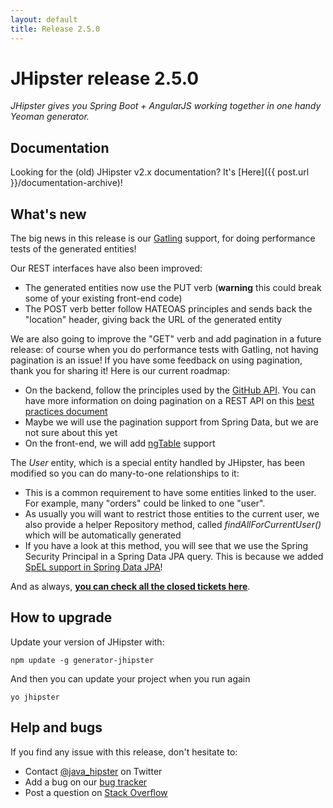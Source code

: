 ```yaml
---
layout: default
title: Release 2.5.0
---
```


JHipster release 2.5.0
==================

*JHipster gives you Spring Boot + AngularJS working together in one handy Yeoman generator.*

Documentation
----------

Looking for the (old) JHipster v2.x documentation? It's [Here]({{ post.url }}/documentation-archive)!

What's new
----------

The big news in this release is our [Gatling](http://gatling.io/) support, for doing performance tests of the generated entities!

Our REST interfaces have also been improved:

- The generated entities now use the PUT verb (__warning__ this could break some of your existing front-end code)
- The POST verb better follow HATEOAS principles and sends back the "location" header, giving back the URL of the generated entity

We are also going to improve the "GET" verb and add pagination in a future release: of course when you do performance tests with Gatling, not having pagination is an issue! If you have some feedback on using pagination, thank you for sharing it! Here is our current roadmap:

- On the backend, follow the principles used by the [GitHub API](https://developer.github.com/v3/#pagination). You can have more information on doing pagination on a REST API on this [best practices document](http://www.vinaysahni.com/best-practices-for-a-pragmatic-restful-api)
- Maybe we will use the pagination support from Spring Data, but we are not sure about this yet
- On the front-end, we will add [ngTable](http://bazalt-cms.com/ng-table/) support

The _User_ entity, which is a special entity handled by JHipster, has been modified so you can do many-to-one relationships to it:

- This is a common requirement to have some entities linked to the user. For example, many "orders" could be linked to one "user".
- As usually you will want to restrict those entities to the current user, we also provide a helper Repository method, called _findAllForCurrentUser()_ which will be automatically generated
- If you have a look at this method, you will see that we use the Spring Security Principal in a Spring Data JPA query. This is because we added [SpEL support in Spring Data JPA](https://spring.io/blog/2014/07/15/spel-support-in-spring-data-jpa-query-definitions)!

And as always, __[you can check all the closed tickets here](https://github.com/bpmlabs/generator-jhipster/issues?q=milestone%3A2.5.0+is%3Aclosed)__.

How to upgrade
------------

Update your version of JHipster with:

```
npm update -g generator-jhipster
```

And then you can update your project when you run again

```
yo jhipster
```

Help and bugs
--------------

If you find any issue with this release, don't hesitate to:

- Contact [@java_hipster](https://twitter.com/java_hipster) on Twitter
- Add a bug on our [bug tracker](https://github.com/bpmlabs/generator-jhipster/issues?state=open)
- Post a question on [Stack Overflow](http://stackoverflow.com/tags/bpmlabs/info)
